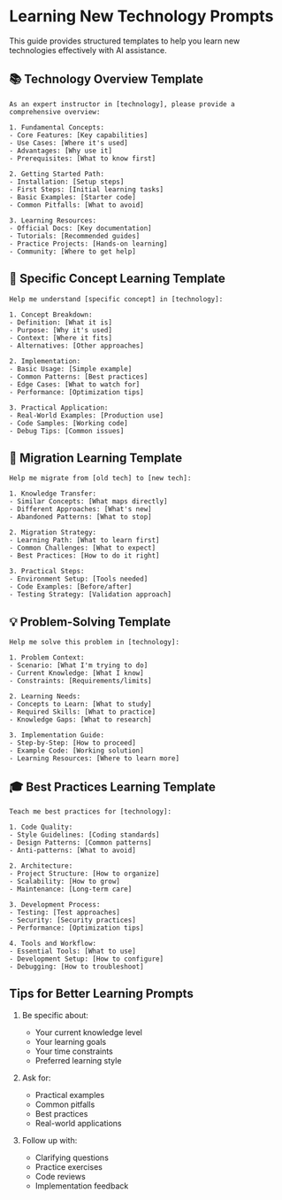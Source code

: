 # Learning New Technology Prompts

This guide provides structured templates to help you learn new technologies effectively with AI assistance.

## 📚 Technology Overview Template

```
As an expert instructor in [technology], please provide a comprehensive overview:

1. Fundamental Concepts:
- Core Features: [Key capabilities]
- Use Cases: [Where it's used]
- Advantages: [Why use it]
- Prerequisites: [What to know first]

2. Getting Started Path:
- Installation: [Setup steps]
- First Steps: [Initial learning tasks]
- Basic Examples: [Starter code]
- Common Pitfalls: [What to avoid]

3. Learning Resources:
- Official Docs: [Key documentation]
- Tutorials: [Recommended guides]
- Practice Projects: [Hands-on learning]
- Community: [Where to get help]
```

## 🎯 Specific Concept Learning Template

```
Help me understand [specific concept] in [technology]:

1. Concept Breakdown:
- Definition: [What it is]
- Purpose: [Why it's used]
- Context: [Where it fits]
- Alternatives: [Other approaches]

2. Implementation:
- Basic Usage: [Simple example]
- Common Patterns: [Best practices]
- Edge Cases: [What to watch for]
- Performance: [Optimization tips]

3. Practical Application:
- Real-World Examples: [Production use]
- Code Samples: [Working code]
- Debug Tips: [Common issues]
```

## 🔄 Migration Learning Template

```
Help me migrate from [old tech] to [new tech]:

1. Knowledge Transfer:
- Similar Concepts: [What maps directly]
- Different Approaches: [What's new]
- Abandoned Patterns: [What to stop]

2. Migration Strategy:
- Learning Path: [What to learn first]
- Common Challenges: [What to expect]
- Best Practices: [How to do it right]

3. Practical Steps:
- Environment Setup: [Tools needed]
- Code Examples: [Before/after]
- Testing Strategy: [Validation approach]
```

## 💡 Problem-Solving Template

```
Help me solve this problem in [technology]:

1. Problem Context:
- Scenario: [What I'm trying to do]
- Current Knowledge: [What I know]
- Constraints: [Requirements/limits]

2. Learning Needs:
- Concepts to Learn: [What to study]
- Required Skills: [What to practice]
- Knowledge Gaps: [What to research]

3. Implementation Guide:
- Step-by-Step: [How to proceed]
- Example Code: [Working solution]
- Learning Resources: [Where to learn more]
```

## 🎓 Best Practices Learning Template

```
Teach me best practices for [technology]:

1. Code Quality:
- Style Guidelines: [Coding standards]
- Design Patterns: [Common patterns]
- Anti-patterns: [What to avoid]

2. Architecture:
- Project Structure: [How to organize]
- Scalability: [How to grow]
- Maintenance: [Long-term care]

3. Development Process:
- Testing: [Test approaches]
- Security: [Security practices]
- Performance: [Optimization tips]

4. Tools and Workflow:
- Essential Tools: [What to use]
- Development Setup: [How to configure]
- Debugging: [How to troubleshoot]
```

## Tips for Better Learning Prompts

1. Be specific about:
   - Your current knowledge level
   - Your learning goals
   - Your time constraints
   - Preferred learning style

2. Ask for:
   - Practical examples
   - Common pitfalls
   - Best practices
   - Real-world applications

3. Follow up with:
   - Clarifying questions
   - Practice exercises
   - Code reviews
   - Implementation feedback